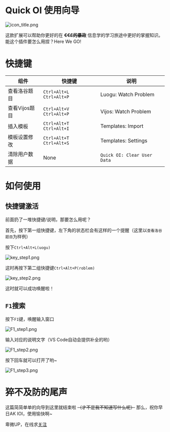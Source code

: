 # Quick OI 使用向导
![icon_title.png](https://i.loli.net/2021/05/20/zvtV8uTnDLamcWr.png)

这款扩展可以帮助你更好的在 **~~€€₤的暴政~~** 信息学的学习旅途中更好的掌握知识。能这个插件要怎么用捏？Here We GO!

# 快捷键
| 组件        | 快捷键               |说明|
| ------------- | ----------------------- |--------------|
| 查看洛谷题目 | `Ctrl+Alt+L Ctrl+Alt+P` |Luogu: Watch Problem|
| 查看Vijos题目 | `Ctrl+Alt+V Ctrl+Alt+P` |Vijos: Watch Problem|
| 插入模板  | `Ctrl+Alt+T Ctrl+Alt+I` |Templates: Import|
| 模板设置修改 | `Ctrl+Alt+T Ctrl+Alt+S` |Templates: Settings|
| 清除用户数据 | None |`Quick OI: Clear User Data`|

# 如何使用

## 快捷键激活
前面扔了一堆快捷键/说明，那要怎么用呢？

首先，按下第一组快捷键，左下角的状态栏会有这样的一个提醒（这里以`查看洛谷题目`为样例）

按下`Ctrl+Alt+L(uogu)`

![key_step1.png](https://i.loli.net/2021/05/20/I1H3gocBNpKUJE4.png)

这时再按下第二组快捷键`Ctrl+Alt+P(roblem)`

![key_step2.png](https://i.loli.net/2021/05/20/epT9vxVWNfO8uoB.png)

这时就可以成功唤醒啦！

## `F1`搜索
按下`F1`键，唤醒输入窗口

![F1_step1.png](https://i.loli.net/2021/05/20/Kosa6HZFlWpP2cd.png)

输入对应的说明文字（VS Code自动会提供补全的哟）

![F1_step2.png](https://i.loli.net/2021/05/20/kKzdvRgle7yrWO3.png)

按下回车就可以打开了哟~

![F1_step3.png](https://i.loli.net/2021/05/20/GygSPwmDIrz3B76.png)


# 猝不及防的尾声
这篇简简单单的向导到这里就结束啦 ~~（才不是我不知道写什么呢）~~ 那么，祝你早日AK IOI，使用愉快啊~

卑微UP，在线求[关注](https://space.bilibili.com/473777430)